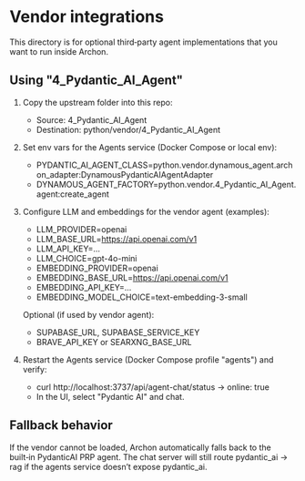 Vendor integrations
===================

This directory is for optional third‑party agent implementations that you want to run inside Archon.

Using "4_Pydantic_AI_Agent"
---------------------------
1) Copy the upstream folder into this repo:
   - Source: 4_Pydantic_AI_Agent
   - Destination: python/vendor/4_Pydantic_AI_Agent

2) Set env vars for the Agents service (Docker Compose or local env):
   - PYDANTIC_AI_AGENT_CLASS=python.vendor.dynamous_agent.archon_adapter:DynamousPydanticAIAgentAdapter
   - DYNAMOUS_AGENT_FACTORY=python.vendor.4_Pydantic_AI_Agent.agent:create_agent

3) Configure LLM and embeddings for the vendor agent (examples):
   - LLM_PROVIDER=openai
   - LLM_BASE_URL=https://api.openai.com/v1
   - LLM_API_KEY=...
   - LLM_CHOICE=gpt-4o-mini
   - EMBEDDING_PROVIDER=openai
   - EMBEDDING_BASE_URL=https://api.openai.com/v1
   - EMBEDDING_API_KEY=...
   - EMBEDDING_MODEL_CHOICE=text-embedding-3-small

   Optional (if used by vendor agent):
   - SUPABASE_URL, SUPABASE_SERVICE_KEY
   - BRAVE_API_KEY or SEARXNG_BASE_URL

4) Restart the Agents service (Docker Compose profile "agents") and verify:
   - curl http://localhost:3737/api/agent-chat/status → online: true
   - In the UI, select "Pydantic AI" and chat.

Fallback behavior
-----------------
If the vendor cannot be loaded, Archon automatically falls back to the built‑in PydanticAI PRP agent. The chat server will still route pydantic_ai → rag if the agents service doesn’t expose pydantic_ai.

